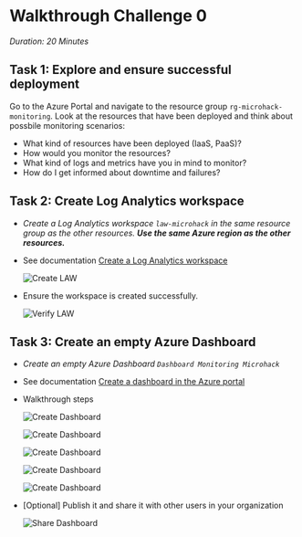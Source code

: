 # Walkthrough Challenge 0

*Duration: 20 Minutes*

## Task 1: Explore and ensure successful deployment

Go to the Azure Portal and navigate to the resource group `rg-microhack-monitoring`. Look at the resources that have been deployed and think about possbile monitoring scenarios:

- What kind of resources have been deployed (IaaS, PaaS)?
- How would you monitor the resources?
- What kind of logs and metrics have you in mind to monitor?
- How do I get informed about downtime and failures?

## Task 2: Create Log Analytics workspace

- *Create a Log Analytics workspace `law-microhack` in the same resource group as the other resources. **Use the same Azure region as the other resources.***
- See documentation [Create a Log Analytics workspace](https://learn.microsoft.com/en-us/azure/azure-monitor/logs/quick-create-workspace?tabs=azure-portal)

    ![Create LAW](./img/task_02.png)

- Ensure the workspace is created successfully.

    ![Verify LAW](./img/task_02_a.png)

## Task 3: Create an empty Azure Dashboard

- *Create an empty Azure Dashboard `Dashboard Monitoring Microhack`*
- See documentation [Create a dashboard in the Azure portal](https://learn.microsoft.com/en-us/azure/azure-portal/azure-portal-dashboards)

- Walkthrough steps
  
    ![Create Dashboard](./img/task_03_a.png)

    ![Create Dashboard](./img/task_03_b.png)

    ![Create Dashboard](./img/task_03_c.png)

    ![Create Dashboard](./img/task_03_d.png)

    ![Create Dashboard](./img/task_03_e.png)

- [Optional] Publish it and share it with other users in your organization

    ![Share Dashboard](./img/task_03_f.png)